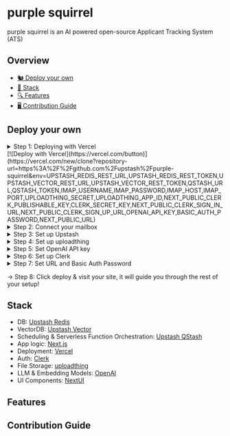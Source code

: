 # purple squirrel
purple squirrel is an AI powered open-source Applicant Tracking System (ATS)

## Overview
- [🐿️ Deploy your own](#deploy-your-own)
- [🥞 Stack](#stack)
- [🔍 Features](#features)
- [🖥️ Contribution Guide](#contribution-guide)

## Deploy your own
<details>
  <summary>Step 1: Deploying with Vercel</summary>

  1. Click the button below.
  2. Connect your GitHub account & create a Git repository as described.
  3. Fill the environment variables as described in the next steps.
</details>
[![Deploy with Vercel](https://vercel.com/button)](https://vercel.com/new/clone?repository-url=https%3A%2F%2Fgithub.com%2Fupstash%2Fpurple-squirrel&env=UPSTASH_REDIS_REST_URL,UPSTASH_REDIS_REST_TOKEN,UPSTASH_VECTOR_REST_URL,UPSTASH_VECTOR_REST_TOKEN,QSTASH_URL,QSTASH_TOKEN,IMAP_USERNAME,IMAP_PASSWORD,IMAP_HOST,IMAP_PORT,UPLOADTHING_SECRET,UPLOADTHING_APP_ID,NEXT_PUBLIC_CLERK_PUBLISHABLE_KEY,CLERK_SECRET_KEY,NEXT_PUBLIC_CLERK_SIGN_IN_URL,NEXT_PUBLIC_CLERK_SIGN_UP_URL,OPENAI_API_KEY,BASIC_AUTH_PASSWORD,NEXT_PUBLIC_URL)

<details>
  <summary>Step 2: Connect your mailbox</summary>

  **Note:** This tutorial will be based on Gmail, but you can set up an IMAP connection with any other provider.
  1. Complete the following steps described in [this tutorial](https://support.google.com/a/answer/9003945#imap_gmail&zippy=%2Cstep-turn-on-imap-in-gmail%2Cstep-create-and-use-app-passwords%2Cstep-turn-on-less-secure-apps).
     * Turn on Less secure apps.
     * Create and use App Passwords.
     * Turn on IMAP in Gmail.
  2. Fill the following environment variables in Vercel:
     * IMAP_USERNAME: Your mail address
     * IMAP_PASSWORD: App Password you generated
     * IMAP_HOST: imap.gmail.com
     * IMAP_PORT: 993
</details>

<details>
  <summary>Step 3: Set up Upstash</summary>

  1. Open an Upstash account.
  2. Switch to [Redis tab in Console](https://console.upstash.com/redis).
  3. Click Create database.
  4. Think of a name and select a primary region close to your users.<br/>
     <img width="511" alt="create-redis-database" src="https://github.com/yunusemreozdemir/purple-squirrel/assets/47982397/3dea59e2-a910-4bbb-84c0-19007cb2bbf9">

  5. Click Next -> Click Create.
  6. Fill the following environment variables in Vercel, which can be found and copied in your database page:
     * UPSTASH_REDIS_REST_URL
     * UPSTASH_REDIS_REST_TOKEN<br/><br/>
     <img width="431" alt="redis-tokens" src="https://github.com/yunusemreozdemir/purple-squirrel/assets/47982397/b78d08e4-c812-4c7c-873d-93cdcc274ce2">
  7. Switch to [Vector tab in Console](https://console.upstash.com/vector).
  8. Click Create Index.
  9. Think of a name and select a region close to your users, Embedding Model, Dimensions and Metric should be set like below.<br/>
      <img width="548" alt="Screenshot 2024-06-11 at 16 38 03" src="https://github.com/yunusemreozdemir/purple-squirrel/assets/47982397/56cfedf3-969a-4c03-a7fd-49e96d026922">
  10. Click Next -> Click Create.
  11. Fill the following environment variables in Vercel, which can be found and copied in your index page:
      * UPSTASH_VECTOR_REST_URL: Your endpoint
      * UPSTASH_VECTOR_REST_TOKEN<br/><br/>
      <img width="971" alt="Screenshot 2024-06-11 at 16 40 48" src="https://github.com/yunusemreozdemir/purple-squirrel/assets/47982397/780e6354-421f-467e-a2e3-e107133ab0d3">
  12. Switch to [QStash tab in Console](https://console.upstash.com/qstash)
  13. Fill the following environment variables in Vercel, which can be found and copied in your QStash page:
      * QSTASH_URL
      * QSTASH_TOKEN<br/><br/>
        <img width="367" alt="qstash-tokens" src="https://github.com/yunusemreozdemir/purple-squirrel/assets/47982397/8811172b-113f-4505-bacc-cba8365e6763">

</details>

<details>
  <summary>Step 4: Set up uploadthing</summary>

  1. Sign in to uploadthing.
  2. Click Create a new app.
  3. Think of a name and select an app default region close to your users.<br/>
     <img width="376" alt="uploadthing-create" src="https://github.com/yunusemreozdemir/purple-squirrel/assets/47982397/5d297e6d-0db5-4a4d-8588-4d383831e9ed">

  4. Fill the following environment variables in Vercel, which can be found and copied in the API Keys tab:
     * UPLOADTHING_SECRET
     * UPLOADTHING_APP_ID<br/><br/>
     <img width="1246" alt="uploadthing-keys" src="https://github.com/yunusemreozdemir/purple-squirrel/assets/47982397/24c585e9-367b-43cf-910b-973e3c2495fd">

</details>

<details>
  <summary>Step 5: Set OpenAI API key</summary>

  1. Go to [OpenAI Platform -> API keys](https://platform.openai.com/api-keys) and login to your account.
  2. Click Create new secret key.
  3. Enter a name and click Create secret key.<br/>
     <img width="506" alt="openai-key" src="https://github.com/yunusemreozdemir/purple-squirrel/assets/47982397/e41693b9-e95e-4fd6-8971-f94acc78fbd6">
  4. Don't forget to copy and save your key. Fill the following environment variable in Vercel:
     * OPENAI_API_KEY
</details>

<details>
  <summary>Step 6: Set up Clerk</summary>

  1. Sign in to Clerk and create an application.
  2. Select a project name and your preferred sign in options.
  3. Fill the following environment variables in Vercel, which can be found and copied in the API keys tab:
     * NEXT_PUBLIC_CLERK_PUBLISHABLE_KEY
     * CLERK_SECRET_KEY
     * NEXT_PUBLIC_CLERK_SIGN_IN_URL: /sign-in
     * NEXT_PUBLIC_CLERK_SIGN_UP_URL: /sign-up
       <img width="1078" alt="clerk-keys" src="https://github.com/yunusemreozdemir/purple-squirrel/assets/47982397/df42e8b9-cb10-4ba9-ad16-559505a95048"><br/>
**Now we will create ourselves user and make it admin. We will only need to do this once as Recruiter and Admin roles can easily be given in Admin Dashboard inside our application.**
  1. Switch to Users tab.
  2. Click Create user.
  3. Set up an email and a password, click Create.<br/>
  <img width="427" alt="clerk-user-create" src="https://github.com/yunusemreozdemir/purple-squirrel/assets/47982397/a736a04e-db30-4826-88e7-c3a8ed350798">

  4. Click on the created user to go its page.
  5. Scroll down to see Metadata section, Edit **public** metadata.<br/>
  <img width="777" alt="clerk-before" src="https://github.com/yunusemreozdemir/purple-squirrel/assets/47982397/ea8576f2-67a4-4c8d-90be-d2f42a1fdc70">

  6. Give admin role as shown below, click Save.<br/>
  ```json
{
	"role": "admin"
}
  ```
  <img width="653" alt="clerk-json" src="https://github.com/yunusemreozdemir/purple-squirrel/assets/47982397/27dedf74-fb4a-4643-94cd-613f583b7cc3">

  7. You should see something like this:<br/>
  <img width="878" alt="clerk-after" src="https://github.com/yunusemreozdemir/purple-squirrel/assets/47982397/72d66115-0998-4829-973a-6d4fecce4f0c">
  
  8. Finally, switch to Sessions tab and edit session token.<br/>
  <img width="1051" alt="clerk-session-before" src="https://github.com/yunusemreozdemir/purple-squirrel/assets/47982397/13b6d611-26d3-4872-9321-27f7bc911bbb">

  9. Set it as shown below:<br/>
  ```json
{
	"metadata": "{{user.public_metadata}}"
}
  ```
  <img width="944" alt="clerk-session-after" src="https://github.com/yunusemreozdemir/purple-squirrel/assets/47982397/1410bb54-14fd-4716-900c-5eed663594aa">



     
</details>

<details>
  <summary>Step 7: Set URL and Basic Auth Password</summary>

  1. Fill the following environment variables in Vercel:
     * NEXT_PUBLIC_URL: URL of your application (e.g. purple-squirrel.vercel.app)
     * BASIC_AUTH_PASSWORD: Any password of your choice, to protect scheduled routes
</details>

→ Step 8: Click deploy & visit your site, it will guide you through the rest of your setup!

## Stack
- DB: [Upstash Redis](https://upstash.com)
- VectorDB: [Upstash Vector](https://upstash.com)
- Scheduling & Serverless Function Orchestration: [Upstash QStash](https://upstash.com)
- App logic: [Next.js](https://nextjs.org)
- Deployment: [Vercel](https://vercel.com)
- Auth: [Clerk](https://clerk.com)
- File Storage: [uploadthing](https://uploadthing.com)
- LLM & Embedding Models: [OpenAI](https://openai.com)
- UI Components: [NextUI](https://nextui.org)

## Features

## Contribution Guide

